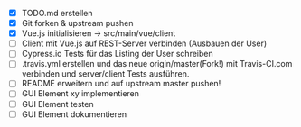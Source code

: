 - [x] TODO.md erstellen
- [x] Git forken & upstream pushen  
- [x] Vue.js initialisieren -> src/main/vue/client  
- [ ] Client mit Vue.js auf REST-Server verbinden (Ausbauen der User)  
- [ ] Cypress.io Tests für das Listing der User schreiben  
- [ ] .travis.yml erstellen und das neue origin/master(Fork!) mit Travis-CI.com verbinden und server/client Tests ausführen.  
- [ ] README erweitern und auf upstream master pushen!  
- [ ] GUI Element xy implementieren  
- [ ] GUI Element testen  
- [ ] GUI Element dokumentieren